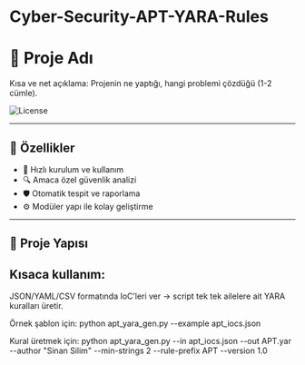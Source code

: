 # Cyber-Security-APT-YARA-Rules
# 🔐 Proje Adı
Kısa ve net açıklama: Projenin ne yaptığı, hangi problemi çözdüğü (1-2 cümle).

![License](https://img.shields.io/badge/license-MIT-blue.svg)

---

## 📌 Özellikler
- 🚀 Hızlı kurulum ve kullanım
- 🔍 Amaca özel güvenlik analizi
- 🛡️ Otomatik tespit ve raporlama
- ⚙️ Modüler yapı ile kolay geliştirme

---

## 📂 Proje Yapısı

## Kısaca kullanım:

JSON/YAML/CSV formatında IoC’leri ver → script tek tek ailelere ait YARA kuralları üretir.

Örnek şablon için:
python apt_yara_gen.py --example apt_iocs.json

Kural üretmek için:
python apt_yara_gen.py --in apt_iocs.json --out APT.yar --author "Sinan Silim" --min-strings 2 --rule-prefix APT --version 1.0
